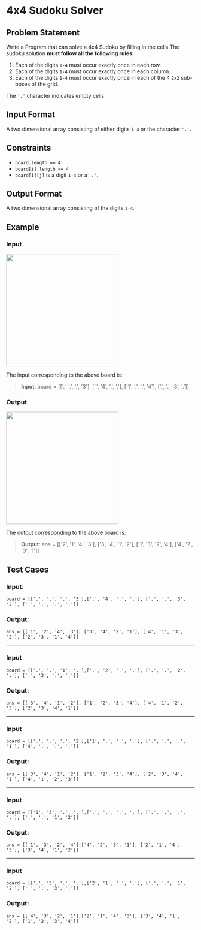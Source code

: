 # 4x4 Sudoku Solver
## Problem Statement
Write a Program that can solve a 4x4 Sudoku by filling in the cells
The sudoku solution **must follow all the following rules**:
1. Each of the digits `1-4` must occur exactly once in each row.
2. Each of the digits `1-4` must occur exactly once in each column.
3. Each of the digits `1-4` must occur exactly once in each of the 4 `2x2` sub-boxes of the grid.

The `'.'` character indicates empty cells

## Input Format
A two dimensional array consisting of either digits `1-4` or the character `'.'`.

## Constraints
- `board.length == 4`
- `board[i].length == 4`
- `board[i][j]` is a digit `1-4` or a `'.'`.

## Output Format
A two dimensional array consisting of the digits `1-4`.

## Example
### Input
<img src="https://github.com/user-attachments/assets/a71829fd-9492-454d-84b0-5a3257e76636" width="300" height="300"/>

The input corresponding to the above board is:
> **Input**: board = [['.', '.', '.', '3'], ['.', '4', '.', '.'], ['1', '.', '.', '4'], ['.', '.', '3', '.']]

### Output
<img src="https://github.com/user-attachments/assets/1da70e00-7386-4aa1-969f-76a72200d473" width="300" height="300"/>

The output corresponding to the above board is:
> **Output**: ans = [['2', '1', '4', '3'], ['3', '4', '1', '2'], ['1', '3', '2', '4'], ['4', '2', '3', '1']]

## Test Cases
### **Input:**
```
board = [['.', '.', '.', '3'],['.', '4', '.', '.'], ['.', '.', '3', '2'], ['.', '.', '.', '.']]
```
### **Output:**
```
ans = [['1', '2', '4', '3'], ['3', '4', '2', '1'], ['4', '1', '3', '2'], ['2', '3', '1', '4']]
```
***
### **Input**
```
board = [['.', '.', '1', '.'],['.', '2', '.', '.'], ['.', '.', '2', '.'], ['.', '3', '.', '.']]
```
### **Output:**
```
ans = [['3', '4', '1', '2'], ['1', '2', '3', '4'], ['4', '1', '2', '3'], ['2', '3', '4', '1']]
```
***
### **Input**
```
board = [['.', '.', '.', '2'],['1', '.', '.', '.'], ['.', '.', '.', '1'], ['4', '.', '.', '.']]
```
### **Output:**
```
ans = [['3', '4', '1', '2'], ['1', '2', '3', '4'], ['2', '3', '4', '1'], ['4', '1', '2', '3']]
```
***
### **Input**
```
board = [['1', '3', '.', '.'],['.', '.', '.', '.'], ['.', '.', '.', '.'], ['.', '.', '1', '2']]
```
### **Output:**
```
ans = [['1', '3', '2', '4'],['4', '2', '3', '1'], ['2', '1', '4', '3'], ['3', '4', '1', '2']]
```
***
### **Input**
```
board = [['.', '3', '.', '.'],['2', '1', '.', '.'], ['.', '.', '1', '2'], ['.', '.', '3', '.']]
```
### **Output:**
```
ans = [['4', '3', '2', '1'],['2', '1', '4', '3'], ['3', '4', '1', '2'], ['1', '2', '3', '4']]
```

